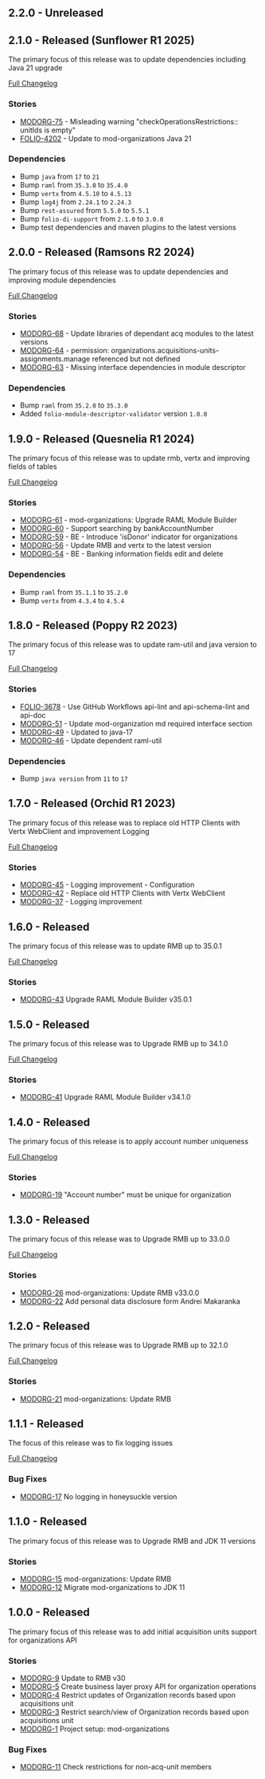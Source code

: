 ## 2.2.0 - Unreleased

## 2.1.0 - Released (Sunflower R1 2025)
The primary focus of this release was to update dependencies including Java 21 upgrade

[Full Changelog](https://github.com/folio-org/mod-organizations/compare/v2.0.0...v2.1.0)

### Stories
* [MODORG-75](https://folio-org.atlassian.net/browse/MODORG-75) - Misleading warning "checkOperationsRestrictions:: unitIds is empty"
* [FOLIO-4202](https://folio-org.atlassian.net/browse/FOLIO-4202) - Update to mod-organizations Java 21

### Dependencies
* Bump `java` from `17` to `21`
* Bump `raml` from `35.3.0` to `35.4.0`
* Bump `vertx` from `4.5.10` to `4.5.13`
* Bump `log4j` from `2.24.1` to `2.24.3`
* Bump `rest-assured` from `5.5.0` to `5.5.1`
* Bump `folio-di-support` from `2.1.0` to `3.0.0`
* Bump test dependencies and maven plugins to the latest versions

## 2.0.0 - Released (Ramsons R2 2024)
The primary focus of this release was to update dependencies and improving module dependencies

[Full Changelog](https://github.com/folio-org/mod-organizations/compare/v1.9.0...v2.0.0)

### Stories
* [MODORG-68](https://folio-org.atlassian.net/browse/MODORG-68) - Update libraries of dependant acq modules to the latest versions
* [MODORG-64](https://folio-org.atlassian.net/browse/MODORG-64) - permission: organizations.acquisitions-units-assignments.manage referenced but not defined
* [MODORG-63](https://folio-org.atlassian.net/browse/MODORG-63) - Missing interface dependencies in module descriptor

### Dependencies
* Bump `raml` from `35.2.0` to `35.3.0`
* Added `folio-module-descriptor-validator` version `1.0.0`


## 1.9.0 - Released (Quesnelia R1 2024)

The primary focus of this release was to update rmb, vertx and improving fields of tables

[Full Changelog](https://github.com/folio-org/mod-organizations/compare/v1.8.0...v1.9.0)

### Stories
* [MODORG-61](https://folio-org.atlassian.net/browse/MODORG-61) - mod-organizations: Upgrade RAML Module Builder
* [MODORG-60](https://folio-org.atlassian.net/browse/MODORG-60) - Support searching by bankAccountNumber
* [MODORG-59](https://folio-org.atlassian.net/browse/MODORG-59) - BE - Introduce 'isDonor' indicator for organizations
* [MODORG-56](https://folio-org.atlassian.net/browse/MODORG-56) - Update RMB and vertx to the latest version
* [MODORG-54](https://folio-org.atlassian.net/browse/MODORG-54) - BE - Banking information fields edit and delete

### Dependencies
* Bump `raml` from `35.1.1` to `35.2.0`
* Bump `vertx` from `4.3.4` to `4.5.4`

## 1.8.0 - Released (Poppy R2 2023)

The primary focus of this release was to update ram-util and java version to 17

[Full Changelog](https://github.com/folio-org/mod-organizations/compare/v1.7.0...v1.8.0)

### Stories
* [FOLIO-3678](https://issues.folio.org/browse/FOLIO-3678) - Use GitHub Workflows api-lint and api-schema-lint and api-doc
* [MODORG-51](https://issues.folio.org/browse/MODORG-51) -  Update mod-organization md required interface section
* [MODORG-49](https://issues.folio.org/browse/MODORG-49) - Updated to java-17
* [MODORG-46](https://issues.folio.org/browse/MODORG-46) - Update dependent raml-util

### Dependencies
* Bump `java version` from `11` to `17`

## 1.7.0 - Released (Orchid R1 2023)
The primary focus of this release was to replace old HTTP Clients with Vertx WebClient and improvement Logging

[Full Changelog](https://github.com/folio-org/mod-organizations/compare/v1.6.0...v1.7.0)

### Stories
* [MODORG-45](https://issues.folio.org/browse/MODORG-45) - Logging improvement - Configuration
* [MODORG-42](https://issues.folio.org/browse/MODORG-42) - Replace old HTTP Clients with Vertx WebClient
* [MODORG-37](https://issues.folio.org/browse/MODORG-37) - Logging improvement

## 1.6.0 - Released
The primary focus of this release was to update RMB up to 35.0.1

[Full Changelog](https://github.com/folio-org/mod-organizations/compare/v1.5.0...v1.6.0)

### Stories
* [MODORG-43](https://issues.folio.org/browse/MODORG-43) Upgrade RAML Module Builder v35.0.1


## 1.5.0 - Released
The primary focus of this release was to Upgrade RMB up to 34.1.0

[Full Changelog](https://github.com/folio-org/mod-organizations/compare/v1.4.0...v1.5.0)

### Stories
* [MODORG-41](https://issues.folio.org/browse/MODORG-41) Upgrade RAML Module Builder v34.1.0

## 1.4.0 - Released
The primary focus of this release is to apply account number uniqueness

[Full Changelog](https://github.com/folio-org/mod-organizations/compare/v1.3.0...v1.4.0)

### Stories
* [MODORG-19](https://issues.folio.org/browse/MODORG-19) "Account number" must be unique for organization


## 1.3.0 - Released
The primary focus of this release was to Upgrade RMB up to 33.0.0

[Full Changelog](https://github.com/folio-org/mod-organizations/compare/v1.2.0...v1.3.0)

### Stories
* [MODORG-26](https://issues.folio.org/browse/MODORG-26) mod-organizations: Update RMB v33.0.0
* [MODORG-22](https://issues.folio.org/browse/MODORG-22) Add personal data disclosure form	Andrei Makaranka

## 1.2.0 - Released
The primary focus of this release was to Upgrade RMB up to 32.1.0

[Full Changelog](https://github.com/folio-org/mod-organizations/compare/v1.1.1...v1.2.0)

### Stories
* [MODORG-21](https://issues.folio.org/browse/MODORG-21) mod-organizations: Update RMB

## 1.1.1 - Released
The focus of this release was to fix logging issues

[Full Changelog](https://github.com/folio-org/mod-organizations/compare/v1.1.0...v1.1.1)

### Bug Fixes
* [MODORG-17](https://issues.folio.org/browse/MODORG-17) No logging in honeysuckle version


## 1.1.0 - Released
The primary focus of this release was to Upgrade RMB and JDK 11 versions

### Stories
* [MODORG-15](https://issues.folio.org/browse/MODORG-15) mod-organizations: Update RMB
* [MODORG-12](https://issues.folio.org/browse/MODORG-12) Migrate mod-organizations to JDK 11
 
## 1.0.0 - Released
The primary focus of this release was to add initial acquisition units support for organizations API

### Stories
* [MODORG-9](https://issues.folio.org/browse/MODORG-9) Update to RMB v30
* [MODORG-5](https://issues.folio.org/browse/MODORG-5) Create business layer proxy API for organization operations
* [MODORG-4](https://issues.folio.org/browse/MODORG-4) Restrict updates of Organization records based upon acquisitions unit
* [MODORG-3](https://issues.folio.org/browse/MODORG-3) Restrict search/view of Organization records based upon acquisitions unit
* [MODORG-1](https://issues.folio.org/browse/MODORG-1) Project setup: mod-organizations

### Bug Fixes
* [MODORG-11](https://issues.folio.org/browse/MODORG-11) Check restrictions for non-acq-unit members

